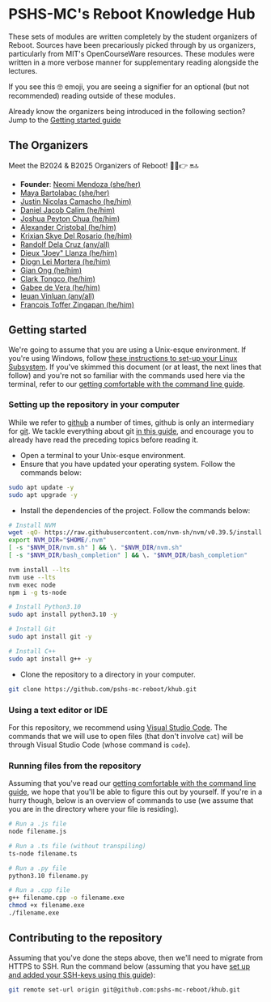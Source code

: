 # PSHS-MC's Reboot Knowledge Hub

These sets of modules are written completely by the student organizers of Reboot. Sources have been precariously picked through by us organizers, particularly from MIT's OpenCourseWare resources. These modules were written in a more verbose manner for supplementary reading alongside the lectures.

If you see this 🤓 emoji, you are seeing a signifier for an optional (but not recommended) reading outside of these modules.

Already know the organizers being introduced in the following section? Jump to the [Getting started guide](#getting-started)

## The Organizers

Meet the B2024 & B2025 Organizers of Reboot! 🫵😎👉 🔛🔝

- **Founder**: [Neomi Mendoza (she/her)](./the-organizers/neomi-mendoza.md)
- [Maya Bartolabac (she/her)](./the-organizers/maya-bartolabac.md)
- [Justin Nicolas Camacho (he/him)](./the-organizers/justin-nicolas-camacho.md)
- [Daniel Jacob Calim (he/him)](./the-organizers/daniel-jacob-calim.md)
- [Joshua Peyton Chua (he/him)](./the-organizers/joshua-peyton-chua.md)
- [Alexander Cristobal (he/him)](./the-organizers/alexander-cristobal.md)
- [Krixian Skye Del Rosario (he/him)](./the-organizers/krixian-skye-del-rosario.md)
- [Randolf Dela Cruz (any/all)](./the-organizers/randolf-dela-cruz.md)
- [Dieux "Joey" Llanza (he/him)](./the-organizers/joey-dieux-llanza.md)
- [Diogn Lei Mortera (he/him)](./the-organizers/diogn-lei-mortera.md)
- [Gian Ong (he/him)](./the-organizers/gian-ong.md)
- [Clark Tongco (he/him)](./the-organizers/clark-tongco.md)
- [Gabee de Vera (he/him)](./the-organizers/gabee-de-vera.md)
- [Ieuan Vinluan (any/all)](./the-organizers/ieuan-vinluan.md)
- [Francois Toffer Zingapan (he/him)](./the-organizers/francois-toffer-zingapan.md)

## Getting started

We're going to assume that you are using a Unix-esque environment. If you're using Windows, follow [these instructions to set-up your Linux Subsystem](first-quarter/README.md#installing-windows-subsystem-for-linux-2). If you've skimmed this document (or at least, the next lines that follow) and you're not so familiar with the commands used here via the terminal, refer to our [getting comfortable with the command line guide](first-quarter/README.md#getting-comfortable-with-the-command-line).

### Setting up the repository in your computer

While we refer to [github](https://github.com) a number of times, github is only an intermediary for [git](https://git-scm.com). We tackle everything about git [in this guide](first-quarter/README.md#getting-to-know-git), and encourage you to already have read the preceding topics before reading it.

- Open a terminal to your Unix-esque environment.
- Ensure that you have updated your operating system. Follow the commands below:

```bash
sudo apt update -y
sudo apt upgrade -y
```

- Install the dependencies of the project. Follow the commands below:

```bash
# Install NVM
wget -qO- https://raw.githubusercontent.com/nvm-sh/nvm/v0.39.5/install.sh | bash
export NVM_DIR="$HOME/.nvm"
[ -s "$NVM_DIR/nvm.sh" ] && \. "$NVM_DIR/nvm.sh"
[ -s "$NVM_DIR/bash_completion" ] && \. "$NVM_DIR/bash_completion"

nvm install --lts
nvm use --lts
nvm exec node
npm i -g ts-node

# Install Python3.10
sudo apt install python3.10 -y

# Install Git
sudo apt install git -y

# Install C++
sudo apt install g++ -y
```

- Clone the repository to a directory in your computer.

```bash
git clone https://github.com/pshs-mc-reboot/khub.git
```

### Using a text editor or IDE

For this repository, we recommend using [Visual Studio Code](https://code.visualstudio.com/download). The commands that we will use to open files (that don't involve `cat`) will be through Visual Studio Code (whose command is `code`).

### Running files from the repository

Assuming that you've read our [getting comfortable with the command line guide](first-quarter/README.md#getting-comfortable-with-the-command-line), we hope that you'll be able to figure this out by yourself. If you're in a hurry though, below is an overview of commands to use (we assume that you are in the directory where your file is residing).

```bash
# Run a .js file
node filename.js
```

```bash
# Run a .ts file (without transpiling)
ts-node filename.ts
```

```bash
# Run a .py file
python3.10 filename.py
```

```bash
# Run a .cpp file
g++ filename.cpp -o filename.exe
chmod +x filename.exe
./filename.exe
```

## Contributing to the repository

Assuming that you've done the steps above, then we'll need to migrate from HTTPS to SSH. Run the command below (assuming that you have [set up and added your SSH-keys using this guide](/first-quarter/README.md#adding-ssh-keys-to-your-account)):

```bash
git remote set-url origin git@github.com:pshs-mc-reboot/khub.git
```
